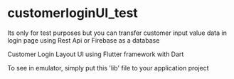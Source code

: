 # customerloginUI_test

Its only for test purposes but you can transfer customer input value data in login page using Rest Api or Firebase as a database

Customer Login Layout UI using Flutter framework with Dart

To see in emulator, simply put this 'lib' file to your application project 




